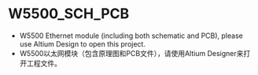 # W5500_SCH_PCB
+ W5500 Ethernet module (including both schematic and PCB), please use Altium Design to open this project.
+ W5500以太网模块（包含原理图和PCB文件），请使用Altium Designer来打开工程文件。
